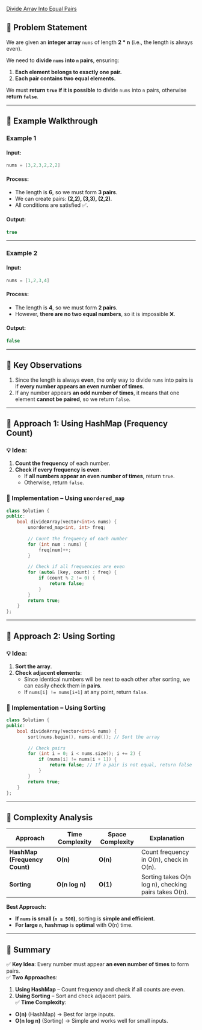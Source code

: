 [Divide Array Into Equal Pairs](https://leetcode.com/problems/divide-array-into-equal-pairs/description/?envType=daily-question&envId=2025-03-17)

## **📌 Problem Statement**  
We are given an **integer array** `nums` of length **2 * n** (i.e., the length is always even).  

We need to **divide `nums` into `n` pairs**, ensuring:  
1. **Each element belongs to exactly one pair.**  
2. **Each pair contains two equal elements.**  

We must **return `true` if it is possible** to divide `nums` into `n` pairs, otherwise **return `false`**.  

---

## **🔹 Example Walkthrough**  

### **Example 1**  
#### **Input:**  
```cpp
nums = [3,2,3,2,2,2]
```
#### **Process:**  
- The length is **6**, so we must form **3 pairs**.  
- We can create pairs: **(2,2), (3,3), (2,2)**.  
- All conditions are satisfied ✅.  

#### **Output:**  
```cpp
true
```

---

### **Example 2**  
#### **Input:**  
```cpp
nums = [1,2,3,4]
```
#### **Process:**  
- The length is **4**, so we must form **2 pairs**.  
- However, **there are no two equal numbers**, so it is impossible ❌.  

#### **Output:**  
```cpp
false
```

---

## **🔹 Key Observations**  
1. Since the length is always **even**, the only way to divide `nums` into pairs is if **every number appears an even number of times**.  
2. If any number appears **an odd number of times**, it means that one element **cannot be paired**, so we return `false`.  

---

## **🔹 Approach 1: Using HashMap (Frequency Count)**
### **💡 Idea:**  
1. **Count the frequency** of each number.  
2. **Check if every frequency is even**.  
   - If **all numbers appear an even number of times**, return `true`.  
   - Otherwise, return `false`.  

### **🔹 Implementation – Using `unordered_map`**
```cpp
class Solution {
public:
    bool divideArray(vector<int>& nums) {
        unordered_map<int, int> freq;
        
        // Count the frequency of each number
        for (int num : nums) {
            freq[num]++;
        }
        
        // Check if all frequencies are even
        for (auto& [key, count] : freq) {
            if (count % 2 != 0) {
                return false;
            }
        }
        return true;
    }
};
```

---

## **🔹 Approach 2: Using Sorting**
### **💡 Idea:**  
1. **Sort the array**.  
2. **Check adjacent elements**:  
   - Since identical numbers will be next to each other after sorting, we can easily check them in **pairs**.  
   - If `nums[i] != nums[i+1]` at any point, return `false`.  

### **🔹 Implementation – Using Sorting**
```cpp
class Solution {
public:
    bool divideArray(vector<int>& nums) {
        sort(nums.begin(), nums.end()); // Sort the array
        
        // Check pairs
        for (int i = 0; i < nums.size(); i += 2) {
            if (nums[i] != nums[i + 1]) {
                return false; // If a pair is not equal, return false
            }
        }
        return true;
    }
};
```

---

## **🔹 Complexity Analysis**
| Approach | Time Complexity | Space Complexity | Explanation |
|----------|---------------|----------------|-------------|
| **HashMap (Frequency Count)** | **O(n)** | **O(n)** | Count frequency in O(n), check in O(n). |
| **Sorting** | **O(n log n)** | **O(1)** | Sorting takes O(n log n), checking pairs takes O(n). |

**Best Approach:**  
- **If `nums` is small (`n ≤ 500`)**, sorting is **simple and efficient**.  
- **For large `n`**, **hashmap** is **optimal** with O(n) time.  

---

## **🔹 Summary**
✅ **Key Idea**: Every number must appear **an even number of times** to form pairs.  
✅ **Two Approaches**:  
1. **Using HashMap** – Count frequency and check if all counts are even.  
2. **Using Sorting** – Sort and check adjacent pairs.  
✅ **Time Complexity**:  
- **O(n)** (HashMap) → Best for large inputs.  
- **O(n log n)** (Sorting) → Simple and works well for small inputs.  
